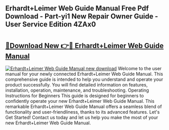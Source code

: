 ## Erhardt+Leimer Web Guide Manual Free Pdf Download - Part-yi1 New Repair Owner Guide - User Service Edition 4ZAx0

# <h2><a href="http://bc19612.oget.top/?id=Erhardt%2bLeimer+Web+Guide+Manual">🔗Download New 👉🔴 Erhardt+Leimer Web Guide Manual</a></h2>

[![Erhardt+Leimer Web Guide Manual new download](https://i.imgur.com/5g1atiW.png)](http://bc19612.oget.top/?id=Erhardt%2bLeimer+Web+Guide+Manual)
Welcome to the user manual for your newly connected Erhardt+Leimer Web Guide Manual. This comprehensive guide is intended to help you understand and operate your product successfully. You will find detailed information on features, installation, operation, maintenance, and troubleshooting. Operating Instructions for Beginners This guide is designed for beginners to confidently operate your new Erhardt+Leimer Web Guide Manual. This remarkable Erhardt+Leimer Web Guide Manual offers a seamless blend of functionality and user-friendliness, thanks to its advanced features. Let's Get Started! Contact us today and let us help you make the most of your new Erhardt+Leimer Web Guide Manual.
